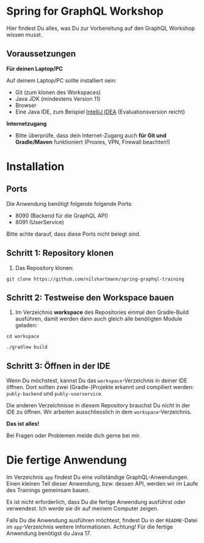 # Spring for GraphQL Workshop

Hier findest Du alles, was Du zur Vorbereitung auf den GraphQL Workshop wissen musst.

## Voraussetzungen

**Für deinen Laptop/PC**

Auf deinem Laptop/PC sollte installiert sein:

- Git (zum klonen des Workspaces)
- Java JDK (mindestens Version 11)
- Browser
- Eine Java IDE, zum Beispiel [IntelliJ IDEA](https://www.jetbrains.com/idea/download/) (Evaluationsversion reicht)

**Internetzugang**

- Bitte überprüfe, dass dein Internet-Zugang auch **für Git und Gradle/Maven** funktioniert (Proxies, VPN, Firewall beachten!)

# Installation

## Ports

Die Anwendung benötigt folgende folgende Ports:

- 8090 (Backend für die GraphQL API)
- 8091 (UserService)

Bitte achte darauf, dass diese Ports nicht belegt sind.

## Schritt 1: Repository klonen

1. Das Repository klonen:

```
git clone https://github.com/nilshartmann/spring-graphql-training
```

## Schritt 2: Testweise den Workspace bauen

1. Im Verzeichnis **workspace** des Repositories einmal den Gradle-Build ausführen, damit werden dann auch gleich alle benötigten Module geladen:

```
cd workspace

./gradlew build
```

## Schritt 3: Öffnen in der IDE

Wenn Du möchstest, kannst Du das `workspace`-Verzeichnis in deiner IDE öffnen. Dort sollten zwei (Gradle-)Projekte erkannt und compiliert werden: `publy-backend` und `publy-userservice`.

Die anderen Verzeichnisse in diesem Repository brauchst Du _nicht_ in der IDE zu öffnen. Wir arbeiten ausschliesslich in dem `workspace`-Verzeichnis.

**Das ist alles!**

Bei Fragen oder Problemen melde dich gerne bei mir.

# Die fertige Anwendung

Im Verzeichnis `app` findest Du eine vollständige GraphQL-Anwendungen. Einen kleinen Teil dieser Anwendung, bzw. dessen API, werden wir im Laufe des
Trainings gemeinsam bauen.

Es ist nicht erforderlich, dass Du die fertige Anwendung ausführst oder verwendest. Ich werde sie dir auf meinem Computer zeigen.

Falls Du die Anwendung ausführen möchtest, findest Du in der `README`-Datei im `app`-Verzeichnis weitere Informationen. Achtung! Für die fertige Anwendung benötigst du Java 17.
